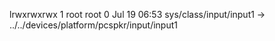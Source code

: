 lrwxrwxrwx 1 root root 0 Jul 19 06:53 sys/class/input/input1 -> ../../devices/platform/pcspkr/input/input1
